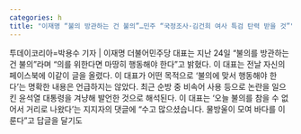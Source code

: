 ```yaml
---
categories: h
title: "이재명 “불의 방관하는 건 불의”…민주 “국정조사·김건희 여사 특검 탄력 받을 것”"
---
```

투데이코리아=박용수 기자 | 이재명 더불어민주당 대표는 지난 24일 “불의를 방관하는 건 불의”라며 “의를 위한다면 마땅히 행동해야 한다”고 밝혔다. 이 대표는 전날 자신의 페이스북에 이같이 글을 올렸다. 이 대표가 어떤 목적으로 ‘불의에 맞서 행동해야 한다’는 명확한 내용은 언급하지는 않았다. 최근 순방 중 비속어 사용 등으로 논란을 일으킨 윤석열 대통령을 겨냥해 발언한 것으로 해석된다. 이 대표는 ‘오늘 불의를 참을 수 없어서 거리로 나왔다’는 지지자의 댓글에 “수고 많으셨습니다. 물방울이 모여 바다를 이룬다”고 답글을 달기도